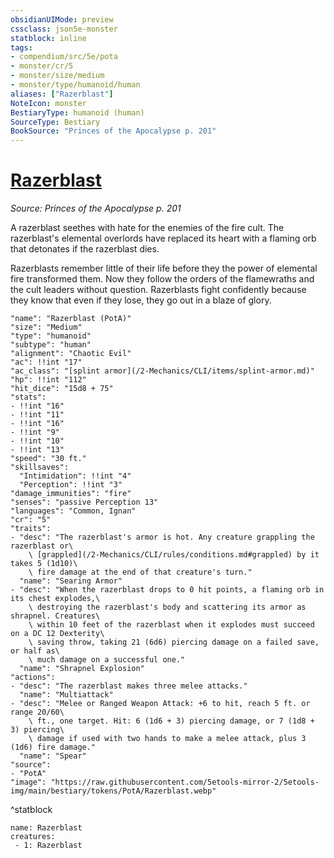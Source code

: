 ```yaml
---
obsidianUIMode: preview
cssclass: json5e-monster
statblock: inline
tags:
- compendium/src/5e/pota
- monster/cr/5
- monster/size/medium
- monster/type/humanoid/human
aliases: ["Razerblast"]
NoteIcon: monster
BestiaryType: humanoid (human)
SourceType: Bestiary
BookSource: "Princes of the Apocalypse p. 201"
---
```

# [Razerblast](2-Mechanics/CLI/bestiary/humanoid/razerblast-pota.md)
*Source: Princes of the Apocalypse p. 201*  

A razerblast seethes with hate for the enemies of the fire cult. The razerblast's elemental overlords have replaced its heart with a flaming orb that detonates if the razerblast dies.

Razerblasts remember little of their life before they the power of elemental fire transformed them. Now they follow the orders of the flamewraths and the cult leaders without question. Razerblasts fight confidently because they know that even if they lose, they go out in a blaze of glory.

```statblock
"name": "Razerblast (PotA)"
"size": "Medium"
"type": "humanoid"
"subtype": "human"
"alignment": "Chaotic Evil"
"ac": !!int "17"
"ac_class": "[splint armor](/2-Mechanics/CLI/items/splint-armor.md)"
"hp": !!int "112"
"hit_dice": "15d8 + 75"
"stats":
- !!int "16"
- !!int "11"
- !!int "16"
- !!int "9"
- !!int "10"
- !!int "13"
"speed": "30 ft."
"skillsaves":
  "Intimidation": !!int "4"
  "Perception": !!int "3"
"damage_immunities": "fire"
"senses": "passive Perception 13"
"languages": "Common, Ignan"
"cr": "5"
"traits":
- "desc": "The razerblast's armor is hot. Any creature grappling the razerblast or\
    \ [grappled](/2-Mechanics/CLI/rules/conditions.md#grappled) by it takes 5 (1d10)\
    \ fire damage at the end of that creature's turn."
  "name": "Searing Armor"
- "desc": "When the razerblast drops to 0 hit points, a flaming orb in its chest explodes,\
    \ destroying the razerblast's body and scattering its armor as shrapnel. Creatures\
    \ within 10 feet of the razerblast when it explodes must succeed on a DC 12 Dexterity\
    \ saving throw, taking 21 (6d6) piercing damage on a failed save, or half as\
    \ much damage on a successful one."
  "name": "Shrapnel Explosion"
"actions":
- "desc": "The razerblast makes three melee attacks."
  "name": "Multiattack"
- "desc": "Melee or Ranged Weapon Attack: +6 to hit, reach 5 ft. or range 20/60\
    \ ft., one target. Hit: 6 (1d6 + 3) piercing damage, or 7 (1d8 + 3) piercing\
    \ damage if used with two hands to make a melee attack, plus 3 (1d6) fire damage."
  "name": "Spear"
"source":
- "PotA"
"image": "https://raw.githubusercontent.com/5etools-mirror-2/5etools-img/main/bestiary/tokens/PotA/Razerblast.webp"
```
^statblock

```encounter-table
name: Razerblast
creatures:
 - 1: Razerblast
```